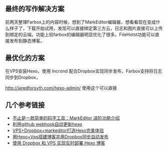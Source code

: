 ## 最终的写作解决方案
前两天整理Farbox上的内容时候，想到了MarkEditor编辑器，想看看现在变成什么样子了，下载开始试用，发现可以直接绑定第三方云，日志和图片直接可以上传到绑定的云端，功能上较farbox的编辑器明显优化了很多。FileHotst功能可以直接发布到静态博客。

## 最优化的方案
在VPS安装Hexo，使用 Incrond 配合Dropbox实现同步发布，Farbox支持将日志同步到Dropbox，

http://jaredforsyth.com/hexo-admin/
使用这个可以直接

## 几个参考链接
- [不止是一款简单的码字工具：MarkEditor 进阶功能介绍](http://sspai.com/34656)
- [利用github webhook自动更新hexo](http://blog.liaol.net/2015/06/use-github-webhooks-to-deploy-hexo/)
- [VPS+Dropbox+markeditor打造Hexo完美体验](http://www.geekcat.xyz/hexo/vps_dropbox_hexo.html)
- [用Hexo+Vps搭建博客并用Dropbox同步自动发布](http://www.fanicy.com/2014/06/01/0001.hexowithvpsdropbox/)
- [使用 Dropbox 和 VPS 实现实时部署 Hexo 博客](http://www.xmt.design/2016/04/04/blog-depoly-via-dropbox.html)


